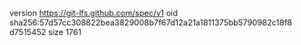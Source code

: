version https://git-lfs.github.com/spec/v1
oid sha256:57d57cc308822bea3829008b7f67d12a21a1811375bb5790982c18f8d7515452
size 1761
